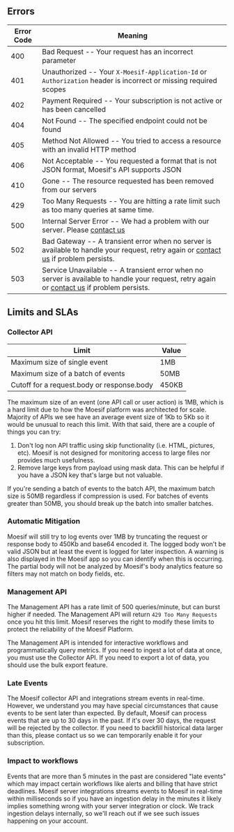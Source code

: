 ## Errors

Error Code | Meaning
---------- | -------
400 | Bad Request -- Your request has an incorrect parameter
401 | Unauthorized -- Your `X-Moesif-Application-Id` or `Authorization` header is incorrect or missing required scopes
402 | Payment Required -- Your subscription is not active or has been cancelled
404 | Not Found -- The specified endpoint could not be found
405 | Method Not Allowed -- You tried to access a resource with an invalid HTTP method
406 | Not Acceptable -- You requested a format that is not JSON format, Moesif's API supports JSON
410 | Gone -- The resource requested has been removed from our servers
429 | Too Many Requests -- You are hitting a rate limit such as too many queries at same time.
500 | Internal Server Error -- We had a problem with our server. Please [contact us](mailto:support@moesif.com)
502 | Bad Gateway -- A transient error when no server is available to handle your request, retry again or [contact us](mailto:support@moesif.com) if problem persists.
503 | Service Unavailable -- A transient error when no server is available to handle your request, retry again or [contact us](mailto:support@moesif.com) if problem persists.

## Limits and SLAs

### Collector API

|Limit|Value|
|-----|-----|
|Maximum size of single event|1MB|
|Maximum size of a batch of events|50MB|
|Cutoff for a request.body or response.body|450KB|

The maximum size of an event (one API call or user action) is 1MB, which is a hard limit due to how the Moesif platform was architected for scale. Majority of APIs we see have an average event size of 1Kb to 5Kb so it would be unusual to reach this limit. With that said, there are a couple of things you can try:

1. Don't log non API traffic using skip functionality (i.e. HTML, pictures, etc). Moesif is not designed for monitoring access to large files nor provides much usefulness. 
2. Remove large keys from payload using mask data. This can be helpful if you have a JSON key that's large but not valuable. 

If you're sending a batch of events to the batch API, the maximum batch size is 50MB regardless if compression is used. For batches of events greater than 50MB, you should break up the batch into smaller batches. 

### Automatic Mitigation

Moesif will still try to log events over 1MB by truncating the request or response body to 450Kb and base64 encoded it. The logged body won't be valid JSON but at least the event is logged for later inspection. A warning is also displayed in the Moesif app so you can identify when this is occurring. The partial body will not be analyzed by Moesif's body analytics feature so filters may not match on body fields, etc.

### Management API 

The Management API has a rate limit of 500 queries/minute, but can burst higher if needed. The Management API will return `429 Too Many Requests` once you hit this limit. Moesif reserves the right to modify these limits to protect the reliability of the Moesif Platform. 

The Management API is intended for interactive workflows and programmatically query metrics. If you need to ingest a lot of data at once, you must use the Collector API. If you need to export a lot of data, you should use the bulk export feature. 

### Late Events

The Moesif collector API and integrations stream events in real-time. However, we understand you may have special circumstances that cause events to be sent later than expected. By default, Moesif can process events that are up to 30 days in the past. If it's over 30 days, the request will be rejected by the collector. If you need to backfill historical data larger than this, please contact us so we can temporarily enable it for your subscription.

### Impact to workflows

Events that are more than 5 minutes in the past are considered "late events" which may impact certain workflows like alerts and billing that have strict deadlines. Moesif server integrations streams events to Moesif in real-time within milliseconds so if you have an ingestion delay in the minutes it likely implies something wrong with your server integration or clock. We track ingestion delays internally, so we'll reach out if we see such issues happening on your account.